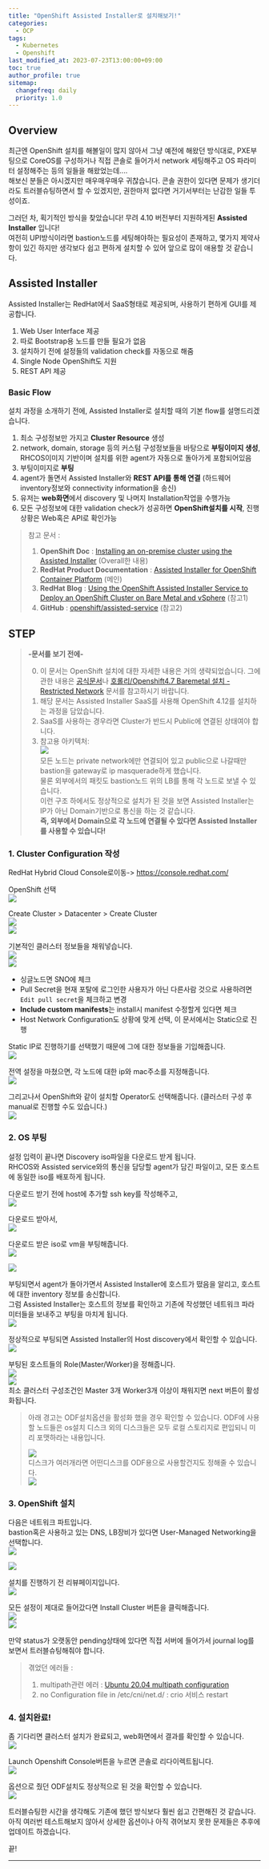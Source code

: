 ```yaml
---
title: "OpenShift Assisted Installer로 설치해보기!"
categories:
  - OCP
tags:
  - Kubernetes
  - Openshift
last_modified_at: 2023-07-23T13:00:00+09:00
toc: true
author_profile: true
sitemap:
  changefreq: daily
  priority: 1.0
---
```


## Overview

최근엔 OpenShift 설치를 해볼일이 많지 않아서 그냥 예전에 해왔던 방식대로, PXE부팅으로 CoreOS를 구성하거나 직접 콘솔로 들어가서 network 세팅해주고 OS 파라미터 설정해주는 등의 일들을 해왔었는데....   
해보신 분들은 아시겠지만 매우매우매우 귀찮습니다. 콘솔 권한이 있다면 문제가 생기더라도 트러블슈팅하면서 할 수 있겠지만, 권한마저 없다면 거기서부터는 난감한 일들 투성이죠.   

그러던 차, 획기적인 방식을 찾았습니다! 무려 4.10 버전부터 지원하게된 **Assisted Installer** 입니다!  
여전히 UPI방식이라면 bastion노드를 세팅해야하는 필요성이 존재하고, 몇가지 제약사항이 있긴 하지만 생각보다 쉽고 편하게 설치할 수 있어 앞으로 많이 애용할 것 같습니다.  


## Assisted Installer
Assisted Installer는 RedHat에서 SaaS형태로 제공되며, 사용하기 편하게 GUI를 제공합니다.  

1. Web User Interface 제공
2. 따로 Bootstrap용 노드를 만들 필요가 없음
3. 설치하기 전에 설정들의 validation check를 자동으로 해줌
4. Single Node OpenShift도 지원
5. REST API 제공

### Basic Flow
설치 과정을 소개하기 전에, Assisted Installer로 설치할 때의 기본 flow를 설명드리겠습니다.  

1. 최소 구성정보만 가지고 **Cluster Resource** 생성
2. network, domain, storage 등의 커스텀 구성정보들을 바탕으로 **부팅이미지 생성**, RHCOS이미지 기반이며 설치를 위한 agent가 자동으로 돌아가게 포함되어있음
3. 부팅이미지로 **부팅**
4. agent가 돌면서 Assisted Installer와 **REST API를 통해 연결** (하드웨어 inventory정보와 connectivity information을 송신)
5. 유저는 **web화면**에서 discovery 및 나머지 Installation작업을 수행가능
6. 모든 구성정보에 대한 validation check가 성공하면 **OpenShift설치를 시작**, 진행상황은 Web혹은 API로 확인가능

>참고 문서 :   
> 1. **OpenShift Doc** : [Installing an on-premise cluster using the Assisted Installer](https://docs.openshift.com/container-platform/4.13/installing/installing_on_prem_assisted/installing-on-prem-assisted.html) (Overall한 내용)  
>2. **RedHat Product Documentation** : [Assisted Installer for OpenShift Container Platform](https://access.redhat.com/documentation/en-us/assisted_installer_for_openshift_container_platform/2022/html-single/assisted_installer_for_openshift_container_platform/index?extIdCarryOver=true&sc_cid=701f2000001Css5AAC) (메인)  
>3. **RedHat Blog** : [Using the OpenShift Assisted Installer Service to Deploy an OpenShift Cluster on Bare Metal and vSphere](https://cloud.redhat.com/blog/using-the-openshift-assisted-installer-service-to-deploy-an-openshift-cluster-on-metal-and-vsphere) (참고1)  
>4. **GitHub** : [openshift/assisted-service](https://github.com/openshift/assisted-service) (참고2)  


## STEP

>**-문서를 보기 전에-**  
>
>0. 이 문서는 OpenShift 설치에 대한 자세한 내용은 거의 생략되었습니다. 그에 관한 내용은 [공식문서](https://docs.openshift.com/container-platform/4.13/installing/installing_bare_metal/preparing-to-install-on-bare-metal.html)나 [호롤리/Openshift4.7 Baremetal 설치 - Restricted Network](https://gruuuuu.github.io/ocp/ocp4.7-restricted/) 문서를 참고하시기 바랍니다.  
>1. 해당 문서는 Assisted Installer SaaS를 사용해 OpenShift 4.12를 설치하는 과정을 담았습니다.  
>2. SaaS를 사용하는 경우라면 Cluster가 반드시 Public에 연결된 상태여야 합니다.  
>3. 참고용 아키텍처:   
>![](https://raw.githubusercontent.com/GRuuuuu/hololy-img-repo/main/2023-07-23-ocp-assisted-service/0.png)  
> 모든 노드는 private network에만 연결되어 있고 public으로 나갈때만 bastion을 gateway로 ip masquerade하게 했습니다.  
>물론 외부에서의 패킷도 bastion노드 위의 LB를 통해 각 노드로 보낼 수 있습니다.  
> 이런 구조 하에서도 정상적으로 설치가 된 것을 보면 Assisted Installer는 IP가 아닌 Domain기반으로 통신을 하는 것 같습니다.  
> **즉, 외부에서 Domain으로 각 노드에 연결될 수 있다면 Assisted Installer를 사용할 수 있습니다!**   


### 1. Cluster Configuration 작성

RedHat Hybrid Cloud Console로이동-> https://console.redhat.com/

OpenShift 선택    
![](https://raw.githubusercontent.com/GRuuuuu/hololy-img-repo/main/2023-07-23-ocp-assisted-service/1.png)    

Create Cluster > Datacenter > Create Cluster   
![](https://raw.githubusercontent.com/GRuuuuu/hololy-img-repo/main/2023-07-23-ocp-assisted-service/2.png)    
![](https://raw.githubusercontent.com/GRuuuuu/hololy-img-repo/main/2023-07-23-ocp-assisted-service/3.png)    

기본적인 클러스터 정보들을 채워넣습니다.  
![](https://raw.githubusercontent.com/GRuuuuu/hololy-img-repo/main/2023-07-23-ocp-assisted-service/4.png)    
![](https://raw.githubusercontent.com/GRuuuuu/hololy-img-repo/main/2023-07-23-ocp-assisted-service/5.png)    

- 싱글노드면 SNO에 체크
- Pull Secret을 현재 포탈에 로그인한 사용자가 아닌 다른사람 것으로 사용하려면 `Edit pull secret`을 체크하고 변경
- **Include custom manifests**는 install시 manifest 수정할게 있다면 체크
- Host Network Configuration도 상황에 맞게 선택, 이 문서에서는 Static으로 진행  

Static IP로 진행하기를 선택했기 때문에 그에 대한 정보들을 기입해줍니다.  
![](https://raw.githubusercontent.com/GRuuuuu/hololy-img-repo/main/2023-07-23-ocp-assisted-service/6.png)    

전역 설정을 마쳤으면, 각 노드에 대한 ip와 mac주소를 지정해줍니다.  
![](https://raw.githubusercontent.com/GRuuuuu/hololy-img-repo/main/2023-07-23-ocp-assisted-service/7.png)    

그리고나서 OpenShift와 같이 설치할 Operator도 선택해줍니다. (클러스터 구성 후 manual로 진행할 수도 있습니다.)  
![](https://raw.githubusercontent.com/GRuuuuu/hololy-img-repo/main/2023-07-23-ocp-assisted-service/8.png)    

### 2. OS 부팅
설정 입력이 끝나면 Discovery iso파일을 다운로드 받게 됩니다.  
RHCOS와 Assisted service와의 통신을 담당할 agent가 담긴 파일이고, 모든 호스트에 동일한 iso를 배포하게 됩니다.  

다운로드 받기 전에 host에 추가할 ssh key를 작성해주고,  
![](https://raw.githubusercontent.com/GRuuuuu/hololy-img-repo/main/2023-07-23-ocp-assisted-service/9.png)   

다운로드 받아서,    
![](https://raw.githubusercontent.com/GRuuuuu/hololy-img-repo/main/2023-07-23-ocp-assisted-service/10.png)     

다운로드 받은 iso로 vm을 부팅해줍니다.  
![](https://raw.githubusercontent.com/GRuuuuu/hololy-img-repo/main/2023-07-23-ocp-assisted-service/11.png)     

![](https://raw.githubusercontent.com/GRuuuuu/hololy-img-repo/main/2023-07-23-ocp-assisted-service/12.png)     

부팅되면서 agent가 돌아가면서 Assisted Installer에 호스트가 떴음을 알리고, 호스트에 대한 inventory 정보를 송신합니다.  
그럼 Assisted Installer는 호스트의 정보를 확인하고 기존에 작성했던 네트워크 파라미터들을 보내주고 부팅을 마치게 됩니다.    
![](https://raw.githubusercontent.com/GRuuuuu/hololy-img-repo/main/2023-07-23-ocp-assisted-service/13.png)     

정상적으로 부팅되면 Assisted Installer의 Host discovery에서 확인할 수 있습니다.  
![](https://raw.githubusercontent.com/GRuuuuu/hololy-img-repo/main/2023-07-23-ocp-assisted-service/14.png)     

부팅된 호스트들의 Role(Master/Worker)을 정해줍니다.  
![](https://raw.githubusercontent.com/GRuuuuu/hololy-img-repo/main/2023-07-23-ocp-assisted-service/15.png)     
![](https://raw.githubusercontent.com/GRuuuuu/hololy-img-repo/main/2023-07-23-ocp-assisted-service/16.png)     
최소 클러스터 구성조건인 Master 3개 Worker3개 이상이 채워지면 next 버튼이 활성화됩니다.  

> 아래 경고는 ODF설치옵션을 활성화 했을 경우 확인할 수 있습니다.
>ODF에 사용할 노드들은 os설치 디스크 외의 디스크들은 모두 로컬 스토리지로 편입되니 미리 포맷하라는 내용입니다.  
>
>![](https://raw.githubusercontent.com/GRuuuuu/hololy-img-repo/main/2023-07-23-ocp-assisted-service/17.png)     
>디스크가 여러개라면 어떤디스크를 ODF용으로 사용할건지도 정해줄 수 있습니다.  
>![](https://raw.githubusercontent.com/GRuuuuu/hololy-img-repo/main/2023-07-23-ocp-assisted-service/18.png)     

### 3. OpenShift 설치
다음은 네트워크 파트입니다.  
bastion혹은 사용하고 있는 DNS, LB장비가 있다면 User-Managed Networking을 선택합니다.  
![](https://raw.githubusercontent.com/GRuuuuu/hololy-img-repo/main/2023-07-23-ocp-assisted-service/19.png)     

![](https://raw.githubusercontent.com/GRuuuuu/hololy-img-repo/main/2023-07-23-ocp-assisted-service/20.png)     


설치를 진행하기 전 리뷰페이지입니다.  
![](https://raw.githubusercontent.com/GRuuuuu/hololy-img-repo/main/2023-07-23-ocp-assisted-service/21.png)     

모든 설정이 제대로 들어갔다면 Install Cluster 버튼을 클릭해줍니다.  
![](https://raw.githubusercontent.com/GRuuuuu/hololy-img-repo/main/2023-07-23-ocp-assisted-service/22.png)     
![](https://raw.githubusercontent.com/GRuuuuu/hololy-img-repo/main/2023-07-23-ocp-assisted-service/23.png)     

만약 status가 오랫동안 pending상태에 있다면 직접 서버에 들어가서 journal log를 보면서 트러블슈팅해줘야 합니다.  

>겪었던 에러들 :   
> 1. multipath관련 에러 : [Ubuntu 20.04 multipath configuration](https://askubuntu.com/questions/1242731/ubuntu-20-04-multipath-configuration)  
> 2. no Configuration file in /etc/cni/net.d/ : crio 서비스 restart

### 4. 설치완료!
좀 기다리면 클러스터 설치가 완료되고, web화면에서 결과를 확인할 수 있습니다.   
![](https://raw.githubusercontent.com/GRuuuuu/hololy-img-repo/main/2023-07-23-ocp-assisted-service/24.png)     

Launch Openshift Console버튼을 누르면 콘솔로 리다이렉트됩니다.  
![](https://raw.githubusercontent.com/GRuuuuu/hololy-img-repo/main/2023-07-23-ocp-assisted-service/25.png)     

옵션으로 줬던 ODF설치도 정상적으로 된 것을 확인할 수 있습니다.  
![](https://raw.githubusercontent.com/GRuuuuu/hololy-img-repo/main/2023-07-23-ocp-assisted-service/26.png)     


트러블슈팅한 시간을 생각해도 기존에 했던 방식보다 훨씬 쉽고 간편해진 것 같습니다.  
아직 여러번 테스트해보지 않아서 상세한 옵션이나 아직 겪어보지 못한 문제들은 추후에 업데이트 하겠습니다.  

끝!

----